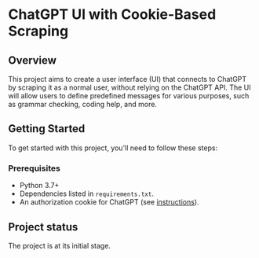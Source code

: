 # ChatGPT UI with Cookie-Based Scraping

## Overview

This project aims to create a user interface (UI) that connects to ChatGPT by scraping it as a normal user, without relying on the ChatGPT API. The UI will allow users to define predefined messages for various purposes, such as grammar checking, coding help, and more.

## Getting Started

To get started with this project, you'll need to follow these steps:

### Prerequisites

- Python 3.7+
- Dependencies listed in `requirements.txt`.
- An authorization cookie for ChatGPT (see [instructions](#getting-the-authorization-cookie)).


## Project status

The project is at its initial stage.
